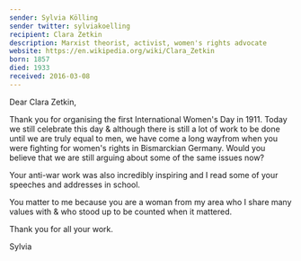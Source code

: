 ```yaml
---
sender: Sylvia Kölling
sender twitter: sylviakoelling
recipient: Clara Zetkin
description: Marxist theorist, activist, women's rights advocate
website: https://en.wikipedia.org/wiki/Clara_Zetkin
born: 1857
died: 1933
received: 2016-03-08
---
```


Dear Clara Zetkin,

Thank you for organising the first International Women's Day in 1911. Today we still celebrate this day & although there is still a lot of work to be done until we are truly equal to men, we have come a long wayfrom when you were fighting for women's rights in Bismarckian Germany. Would you believe that we are still arguing about some of the same issues now?

Your anti-war work was also incredibly inspiring and I read some of your speeches and addresses in school. 

You matter to me because you are a woman from my area who I share many values with & who stood up to be counted when it mattered. 

Thank you for all your work. 

Sylvia